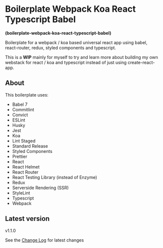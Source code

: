# Boilerplate Webpack Koa React Typescript Babel

**(boilerplate-webpack-koa-react-typescript-babel)**

Boilerplate for a webpack / koa based universal react app using babel, react-router, redux, styled components and typescript.

This is a **WIP** mainly for myself to try and learn more about building my own webstack for react / koa and typescript instead of just using create-react-app.

## About

This boilerplate uses:

- Babel 7
- Commitlint
- Convict
- ESLint
- Husky
- Jest
- Koa
- Lint Staged
- Standard Release
- Styled Components
- Prettier
- React
- React Helmet
- React Router
- React Testing Library (instead of Enzyme)
- Redux
- Serverside Rendering (SSR)
- StyleLint
- Typescript
- Webpack

## Latest version

v1.1.0

See the [Change Log](https://github.com/sketchbuch/boilerplate-webpack-koa-react-typescript-babel/blob/master/CHANGELOG.md) for latest changes
